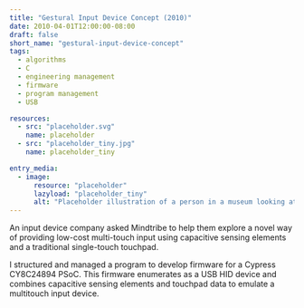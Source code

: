 ```yaml
---
title: "Gestural Input Device Concept (2010)"
date: 2010-04-01T12:00:00-08:00
draft: false
short_name: "gestural-input-device-concept"
tags:
  - algorithms
  - C
  - engineering management
  - firmware
  - program management
  - USB

resources:
  - src: "placeholder.svg"
    name: placeholder
  - src: "placeholder_tiny.jpg"
    name: placeholder_tiny

entry_media:
  - image:
      resource: "placeholder"
      lazyload: "placeholder_tiny"
      alt: "Placeholder illustration of a person in a museum looking at a picture that says, 'image coming soon'"
---
```

An input device company asked Mindtribe to help them explore a novel way of providing low-cost
multi-touch input using capacitive sensing elements and a traditional single-touch touchpad.

I structured and managed a program to develop firmware for a Cypress CY8C24894 PSoC. This firmware
enumerates as a USB HID device and combines capacitive sensing elements and touchpad data to emulate
a multitouch input device.

